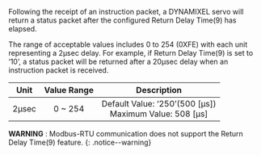 Following the receipt of an instruction packet, a DYNAMIXEL servo will return a status packet after the configured Return Delay Time(9) has elapsed.
 
The range of acceptable values includes 0 to 254 (0XFE) with each unit representing a 2μsec delay. For example, if Return Delay Time(9) is set to ‘10’, a status packet will be returned after a 20μsec delay when an instruction packet is received.

| Unit  | Value Range |                         Description                            |
|:-----:|:-----------:|:--------------------------------------------------------------:|
| 2μsec |   0 ~ 254   | Default Value: ‘250’(500 [μs]) <br> Maximum Value: 508 [μs]    |


**WARNING** : Modbus-RTU communication does not support the Return Delay Time(9) feature. 
{: .notice--warning}
